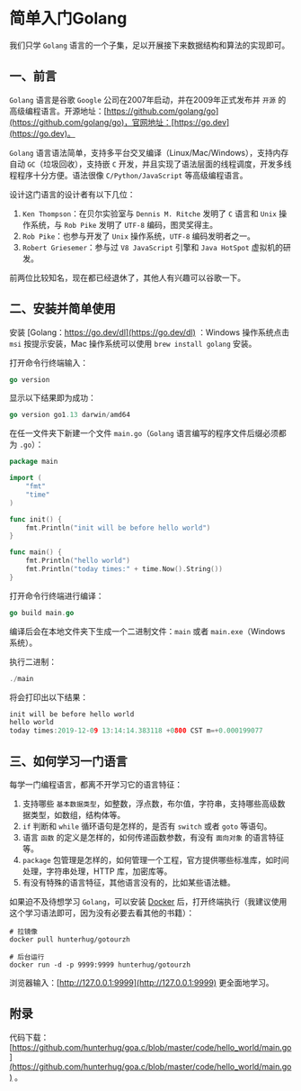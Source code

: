 # 简单入门Golang

我们只学 `Golang` 语言的一个子集，足以开展接下来数据结构和算法的实现即可。

## 一、前言

`Golang` 语言是谷歌 `Google` 公司在2007年启动，并在2009年正式发布并 `开源` 的高级编程语言。开源地址：[https://github.com/golang/go](https://github.com/golang/go)，官网地址：[https://go.dev](https://go.dev)。

`Golang` 语言语法简单，支持多平台交叉编译（Linux/Mac/Windows），支持内存自动 `GC`（垃圾回收），支持嵌 `C` 开发，并且实现了语法层面的线程调度，开发多线程程序十分方便。语法很像 `C/Python/JavaScript` 等高级编程语言。

设计这门语言的设计者有以下几位：

1. `Ken Thompson`：在贝尔实验室与 `Dennis M. Ritche` 发明了 `C` 语言和 `Unix` 操作系统，与 `Rob Pike` 发明了 `UTF-8` 编码，图灵奖得主。
2. `Rob Pike`：也参与开发了 `Unix` 操作系统，`UTF-8` 编码发明者之一。
3. `Robert Griesemer`：参与过 `V8 JavaScript` 引擎和 `Java HotSpot` 虚拟机的研发。

前两位比较知名，现在都已经退休了，其他人有兴趣可以谷歌一下。

## 二、安装并简单使用

安装 [Golang：https://go.dev/dl](https://go.dev/dl) ：Windows 操作系统点击 `msi` 按提示安装，Mac 操作系统可以使用 `brew install golang` 安装。

打开命令行终端输入：

```go
go version
```

显示以下结果即为成功：

```go
go version go1.13 darwin/amd64
```

在任一文件夹下新建一个文件 `main.go`（`Golang` 语言编写的程序文件后缀必须都为 `.go`）：

```go
package main

import (
	"fmt"
	"time"
)

func init() {
	fmt.Println("init will be before hello world")
}

func main() {
	fmt.Println("hello world")
	fmt.Println("today times:" + time.Now().String())
}
```

打开命令行终端进行编译：

```go
go build main.go
```

编译后会在本地文件夹下生成一个二进制文件：`main` 或者 `main.exe`（Windows系统）。

执行二进制：

```go
./main
```

将会打印出以下结果：

```go
init will be before hello world
hello world
today times:2019-12-09 13:14:14.383118 +0800 CST m=+0.000199077
```

## 三、如何学习一门语言

每学一门编程语言，都离不开学习它的语言特征：

1. 支持哪些 `基本数据类型`，如整数，浮点数，布尔值，字符串，支持哪些高级数据类型，如数组，结构体等。
2. `if` 判断和 `while` 循环语句是怎样的，是否有 `switch` 或者 `goto` 等语句。
3. 语言 `函数` 的定义是怎样的，如何传递函数参数，有没有 `面向对象` 的语言特征等。 
4. `package` 包管理是怎样的，如何管理一个工程，官方提供哪些标准库，如时间处理，字符串处理，HTTP 库，加密库等。
5. 有没有特殊的语言特征，其他语言没有的，比如某些语法糖。

如果迫不及待想学习 `Golang`，可以安装 [Docker](https://docs.docker.com/get-docker) 后，打开终端执行（我建议使用这个学习语法即可，因为没有必要去看其他的书籍）：

```
# 拉镜像
docker pull hunterhug/gotourzh

# 后台运行
docker run -d -p 9999:9999 hunterhug/gotourzh
```

浏览器输入：[http://127.0.0.1:9999](http://127.0.0.1:9999) 更全面地学习。

## 附录

代码下载： [https://github.com/hunterhug/goa.c/blob/master/code/hello_world/main.go](https://github.com/hunterhug/goa.c/blob/master/code/hello_world/main.go) 。